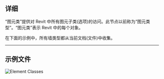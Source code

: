 ## 详细
“图元类”提供对 Revit 中所有图元子类(选项)的访问。此节点以前称为“图元类型”。“图元类”表示 Revit 中的每个对象。

在下面的示例中，所有墙类型都从当前文档(文件)中收集。
___
## 示例文件

![Element Classes](./DSRevitNodesUI.ElementTypes_img.jpg)
